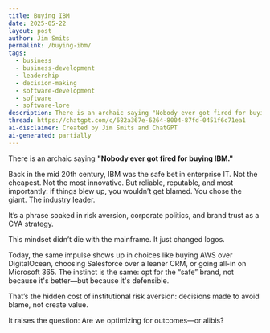 ```yaml
---
title: Buying IBM
date: 2025-05-22
layout: post
author: Jim Smits
permalink: /buying-ibm/
tags:
  - business
  - business-development
  - leadership
  - decision-making
  - software-development
  - software
  - software-lore
description: There is an archaic saying "Nobody ever got fired for buying IBM." However, the decision to buy the industry leader is often the wrong one.
thread: https://chatgpt.com/c/682a367e-6264-8004-87fd-0451f6c71ea1
ai-disclaimer: Created by Jim Smits and ChatGPT
ai-generated: partially
---
```

There is an archaic saying **"Nobody ever got fired for buying IBM."**

Back in the mid 20th century, IBM was the safe bet in enterprise IT. Not the cheapest. Not the most innovative. But reliable, reputable, and most importantly: if things blew up, you wouldn’t get blamed. You chose the giant. The industry leader.

It’s a phrase soaked in risk aversion, corporate politics, and brand trust as a CYA strategy. 

This mindset didn’t die with the mainframe. It just changed logos.

Today, the same impulse shows up in choices like buying AWS over DigitalOcean, choosing Salesforce over a leaner CRM, or going all-in on Microsoft 365. The instinct is the same: opt for the “safe” brand, not because it's better—but because it's defensible.

That’s the hidden cost of institutional risk aversion: decisions made to avoid blame, not create value.

It raises the question:
Are we optimizing for outcomes—or alibis?